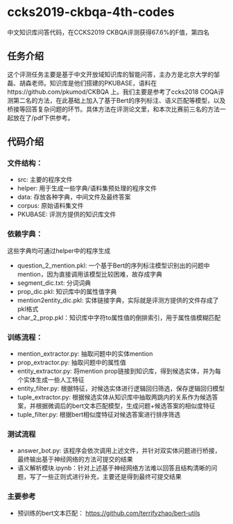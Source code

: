 # ccks2019-ckbqa-4th-codes
中文知识库问答代码，在CCKS2019 CKBQA评测获得67.6%的F值，第四名
## 任务介绍
  这个评测任务主要是基于中文开放域知识库的智能问答，主办方是北京大学的邹磊、胡森老师。知识库是他们搭建的PKUBASE，语料在https://github.com/pkumod/CKBQA 上。我们主要是参考了ccks2018 COQA评测第二名的方法，在此基础上加入了基于Bert的序列标注、语义匹配等模型，以及桥接等回答复杂问题的环节。具体方法在评测论文里，和本次比赛前三名的方法一起放在了/pdf下供参考。
## 代码介绍
  ### 文件结构：
  - src: 主要的程序文件
  - helper: 用于生成一些字典/语料集预处理的程序文件
  - data: 存放各种字典，中间文件及最终答案
  - corpus: 原始语料集文件
  - PKUBASE: 评测方提供的知识库文件
  ### 依赖字典：
  这些字典均可通过helper中的程序生成
  - question_2_mention.pkl: 一个基于Bert的序列标注模型识别出的问题中mention，因为直接调用该模型比较困难，故存成字典
  - segment_dic.txt: 分词词典
  - prop_dic.pkl: 知识库中的属性值字典
  - mention2entity_dic.pkl: 实体链接字典，实际就是评测方提供的文件存成了pkl格式
  - char_2_prop.pkl：知识库中字符to属性值的倒排索引，用于属性值模糊匹配
  ### 训练流程：
  - mention_extractor.py: 抽取问题中的实体mention
  - prop_extractor.py: 抽取问题中的属性值
  - entity_extractor.py: 将mention prop链接到知识库，得到候选实体，并为每个实体生成一些人工特征
  - entity_filter.py: 根据特征，对候选实体进行逻辑回归筛选，保存逻辑回归模型
  - tuple_extractor.py: 根据候选实体从知识库中抽取两跳内的关系作为候选答案，并根据微调后的bert文本匹配模型，生成问题+候选答案的相似度特征
  - tuple_filter.py: 根据bert相似度特征对候选答案进行排序筛选
  ### 测试流程
  - answer_bot.py: 该程序会依次调用上述文件，并针对双实体问题进行桥接，最终输出基于神经网络的方法可提交的结果
  - 语义解析模块.ipynb：针对上述基于神经网络方法难以回答且结构清晰的问题，写了一些正则式进行补充，主要还是得到最终可提交结果
  ### 主要参考
  - 预训练的bert文本匹配： https://github.com/terrifyzhao/bert-utils
